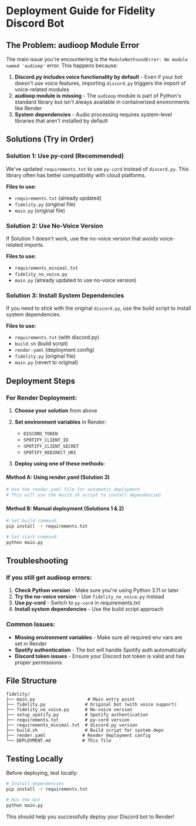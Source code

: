 # Deployment Guide for Fidelity Discord Bot

## The Problem: audioop Module Error

The main issue you're encountering is the `ModuleNotFoundError: No module named 'audioop'` error. This happens because:

1. **Discord.py includes voice functionality by default** - Even if your bot doesn't use voice features, importing `discord.py` triggers the import of voice-related modules
2. **audioop module is missing** - The `audioop` module is part of Python's standard library but isn't always available in containerized environments like Render
3. **System dependencies** - Audio processing requires system-level libraries that aren't installed by default

## Solutions (Try in Order)

### Solution 1: Use py-cord (Recommended)
We've updated `requirements.txt` to use `py-cord` instead of `discord.py`. This library often has better compatibility with cloud platforms.

**Files to use:**
- `requirements.txt` (already updated)
- `fidelity.py` (original file)
- `main.py` (original file)

### Solution 2: Use No-Voice Version
If Solution 1 doesn't work, use the no-voice version that avoids voice-related imports.

**Files to use:**
- `requirements_minimal.txt`
- `fidelity_no_voice.py`
- `main.py` (already updated to use no-voice version)

### Solution 3: Install System Dependencies
If you need to stick with the original `discord.py`, use the build script to install system dependencies.

**Files to use:**
- `requirements.txt` (with discord.py)
- `build.sh` (build script)
- `render.yaml` (deployment config)
- `fidelity.py` (original file)
- `main.py` (revert to original)

## Deployment Steps

### For Render Deployment:

1. **Choose your solution** from above
2. **Set environment variables** in Render:
   - `DISCORD_TOKEN`
   - `SPOTIFY_CLIENT_ID`
   - `SPOTIFY_CLIENT_SECRET`
   - `SPOTIFY_REDIRECT_URI`

3. **Deploy using one of these methods:**

#### Method A: Using render.yaml (Solution 3)
```bash
# Use the render.yaml file for automatic deployment
# This will use the build.sh script to install dependencies
```

#### Method B: Manual deployment (Solutions 1 & 2)
```bash
# Set build command:
pip install -r requirements.txt

# Set start command:
python main.py
```

## Troubleshooting

### If you still get audioop errors:

1. **Check Python version** - Make sure you're using Python 3.11 or later
2. **Try the no-voice version** - Use `fidelity_no_voice.py` instead
3. **Use py-cord** - Switch to `py-cord` in requirements.txt
4. **Install system dependencies** - Use the build script approach

### Common Issues:

- **Missing environment variables** - Make sure all required env vars are set in Render
- **Spotify authentication** - The bot will handle Spotify auth automatically
- **Discord token issues** - Ensure your Discord bot token is valid and has proper permissions

## File Structure

```
fidelity/
├── main.py                    # Main entry point
├── fidelity.py               # Original bot (with voice support)
├── fidelity_no_voice.py      # No-voice version
├── setup_spotify.py          # Spotify authentication
├── requirements.txt          # py-cord version
├── requirements_minimal.txt  # discord.py version
├── build.sh                  # Build script for system deps
├── render.yaml              # Render deployment config
└── DEPLOYMENT.md            # This file
```

## Testing Locally

Before deploying, test locally:

```bash
# Install dependencies
pip install -r requirements.txt

# Run the bot
python main.py
```

This should help you successfully deploy your Discord bot to Render! 